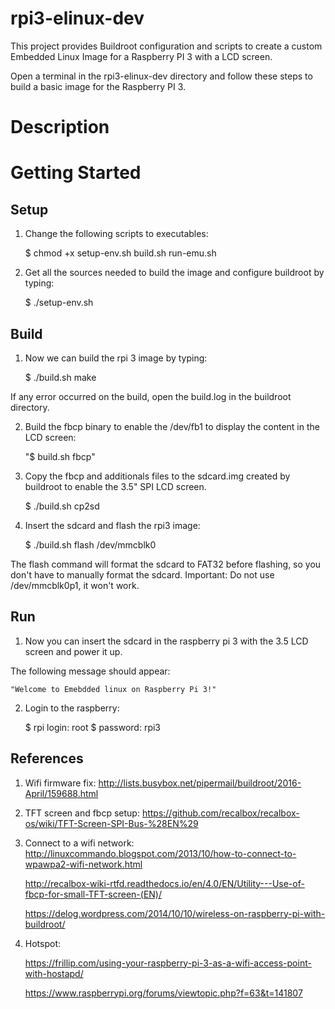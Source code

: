 # rpi3-elinux-dev
This project provides Buildroot configuration and scripts to create a custom Embedded Linux Image for a Raspberry PI 3 with a LCD screen.

Open a terminal in the rpi3-elinux-dev directory and follow these steps to build a basic image for the Raspberry PI 3.

# Description

# Getting Started

## Setup

1. Change the following scripts to executables:
	
	$ chmod +x setup-env.sh build.sh run-emu.sh

2. Get all the sources needed to build the image and configure buildroot by typing:

	$ ./setup-env.sh
	
## Build

1. Now we can build the rpi 3 image by typing:

	$ ./build.sh make
	
If any error occurred on the build, open the build.log in the buildroot directory.

2. Build the fbcp binary to enable the /dev/fb1 to display the content in the LCD screen:

	"$ build.sh fbcp"

3. Copy the fbcp and additionals files to the sdcard.img created by buildroot to enable the 3.5" SPI LCD screen.
	
	$ ./build.sh cp2sd
	
4. Insert the sdcard and flash the rpi3 image:

	$ ./build.sh flash /dev/mmcblk0
	
The flash command will format the sdcard to FAT32 before flashing,
so you don't have to manually format the sdcard.
Important: Do not use /dev/mmcblk0p1, it won't work.

## Run

1. Now you can insert the sdcard in the raspberry pi 3 with the 3.5 LCD screen and power it up.

The following message should appear:

	"Welcome to Emebdded linux on Raspberry Pi 3!"
	
2. Login to the raspberry:

	$ rpi login: root
	$ password: rpi3

## References

1. Wifi firmware fix:
	http://lists.busybox.net/pipermail/buildroot/2016-April/159688.html
	
2. TFT screen and fbcp setup:
	https://github.com/recalbox/recalbox-os/wiki/TFT-Screen-SPI-Bus-%28EN%29
	
3. Connect to a wifi network:
	http://linuxcommando.blogspot.com/2013/10/how-to-connect-to-wpawpa2-wifi-network.html
	
	http://recalbox-wiki-rtfd.readthedocs.io/en/4.0/EN/Utility---Use-of-fbcp-for-small-TFT-screen-(EN)/
	
	https://delog.wordpress.com/2014/10/10/wireless-on-raspberry-pi-with-buildroot/

4. Hotspot:

	https://frillip.com/using-your-raspberry-pi-3-as-a-wifi-access-point-with-hostapd/

	https://www.raspberrypi.org/forums/viewtopic.php?f=63&t=141807
	
